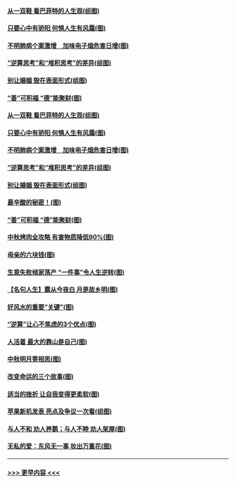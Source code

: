 #### [从一双鞋 看巴菲特的人生观(组图)](../pages/p8/907311.md?t=09141833) 
#### [只要心中有骄阳 何惧人生有风霜(图)](../pages/p8/907320.md?t=09141833) 
#### [不明肺病个案激增　加味电子烟危害日增(图)](../pages/p8/907307.md?t=09141833) 
#### [“逆算思考”和“堆积思考”的差异(组图)](../pages/p8/907229.md?t=09141833) 
#### [别让婚姻 毁在表面形式(组图)](../pages/p8/907118.md?t=09141833) 
#### [“善”可积福 “德”能聚财(图)](../pages/p8/906906.md?t=09141833) 
#### [从一双鞋 看巴菲特的人生观(组图)](../pages/p8/907311.md?t=09141833) 
#### [只要心中有骄阳 何惧人生有风霜(图)](../pages/p8/907320.md?t=09141833) 
#### [不明肺病个案激增　加味电子烟危害日增(图)](../pages/p8/907307.md?t=09141833) 
#### [“逆算思考”和“堆积思考”的差异(组图)](../pages/p8/907229.md?t=09141833) 
#### [别让婚姻 毁在表面形式(组图)](../pages/p8/907118.md?t=09141833) 
#### [最辛酸的秘密！(图)](../pages/p8/906327.md?t=09141833) 
#### [“善”可积福 “德”能聚财(图)](../pages/p8/906906.md?t=09141833) 
#### [中秋烤肉全攻略 有害物质降低90%(图)](../pages/p8/907227.md?t=09141833) 
#### [母亲的六块钱(图)](../pages/p8/907107.md?t=09141833) 
#### [生意失败倾家荡产 “一件事”令人生逆转(图)](../pages/p8/907101.md?t=09141833) 
#### [【名句人生】露从今夜白 月是故乡明(图)](../pages/p8/906558.md?t=09141833) 
#### [好风水的重要“关键”(图)](../pages/p8/907087.md?t=09141833) 
#### [“逆算”让心不焦虑的3个优点(图)](../pages/p8/907070.md?t=09141833) 
#### [人活着 最大的靠山是自己(图)](../pages/p8/906329.md?t=09141833) 
#### [中秋明月寄相思(图)](../pages/p8/906932.md?t=09141833) 
#### [改变命运的三个故事(图)](../pages/p8/906257.md?t=09141833) 
#### [适当的挫折 让自我变得更柔软(图)](../pages/p8/906984.md?t=09141833) 
#### [苹果新机发表 亮点及争议一次看(组图)](../pages/p8/906967.md?t=09141833) 
#### [与人不和 劝人养鹅；与人不睦 劝人架屋(图)](../pages/p8/906905.md?t=09141833) 
#### [无私的爱：东风无一事 妆出万重花(图)](../pages/p8/906862.md?t=09141833) 

----
#### [ >>> 更早内容 <<< ](../indexes/p8-earlier.md)
